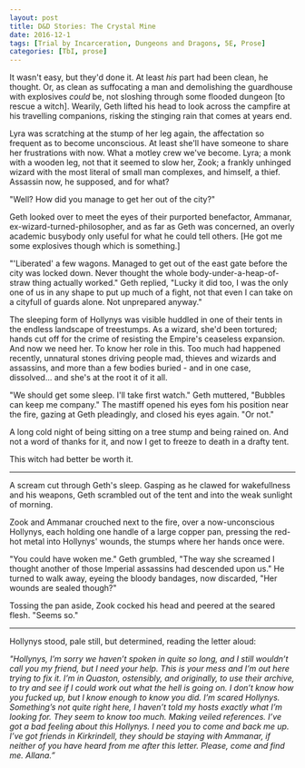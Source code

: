 ```yaml
---
layout: post
title: D&D Stories: The Crystal Mine
date: 2016-12-1
tags: [Trial by Incarceration, Dungeons and Dragons, 5E, Prose]
categories: [TbI, prose]
---
```


It wasn't easy, but they'd done it. At least _his_ part had been clean, he thought. Or, as clean as suffocating a man and demolishing the guardhouse with explosives _could_ be, not sloshing through some flooded dungeon [to rescue a witch]. Wearily, Geth lifted his head to look across the campfire at his travelling companions, risking the stinging rain that comes at years end.

Lyra was scratching at the stump of her leg again, the affectation so frequent as to become unconscious. At least she'll have someone to share her frustrations with now. What a motley crew we've become. Lyra; a monk with a wooden leg, not that it seemed to slow her, Zook; a frankly unhinged wizard with the most literal of small man complexes, and himself, a thief. Assassin now, he supposed, and for what?

"Well? How did you manage to get her out of the city?" 

Geth looked over to meet the eyes of their purported benefactor, Ammanar, ex-wizard-turned-philosopher, and as far as Geth was concerned, an overly academic busybody only useful for what he could tell others. [He got me some explosives though which is something.]

"'Liberated' a few wagons. Managed to get out of the east gate before the city was locked down. Never thought the whole body-under-a-heap-of-straw thing actually worked." Geth replied, "Lucky it did too, I was the only one of us in any shape to put up much of a fight, not that even I can take on a cityfull of guards alone. Not unprepared anyway."

The sleeping form of Hollynys was visible huddled in one of their tents in the endless landscape of treestumps. As a wizard, she'd been tortured; hands cut off for the crime of resisting the Empire's ceaseless expansion. And now we need her. To know her role in this. Too much had happened recently, unnatural stones driving people mad, thieves and wizards and assassins, and more than a few bodies buried - and in one case, dissolved... and she's at the root it of it all.

"We should get some sleep. I'll take first watch." Geth muttered, "Bubbles can keep me company." The mastiff opened his eyes fom his position near the fire, gazing at Geth pleadingly, and closed his eyes again. "Or not."

A long cold night of being sitting on a tree stump and being rained on. And not a word of thanks for it, and now I get to freeze to death in a drafty tent. 

This witch had better be worth it.

---

A scream cut through Geth's sleep. Gasping as he clawed for wakefullness and his weapons, Geth scrambled out of the tent and into the weak sunlight of morning. 

Zook and Ammanar crouched next to the fire, over a now-unconscious Hollynys, each holding one handle of a large copper pan, pressing the red-hot metal into Hollynys' wounds, the stumps where her hands once were. 

"You could have woken me." Geth grumbled, "The way she screamed I thought another of those Imperial assassins had descended upon us." He turned to walk away, eyeing the bloody bandages, now discarded, "Her wounds are sealed though?"

Tossing the pan aside, Zook cocked his head and peered at the seared flesh. "Seems so."

---

Hollynys stood, pale still, but determined, reading the letter aloud:

_"Hollynys, I’m sorry we haven’t spoken in quite so long, and I still wouldn’t call you my friend, but I need your help. This is your mess and I’m out here trying to fix it. I’m in Quaston, ostensibly, and originally, to use their archive, to try and see if I could work out what the hell is going on. I don’t know how you fucked up, but I know enough to know you did. I’m scared Hollynys. Something’s not quite right here, I haven’t told my hosts exactly what I’m looking for. They seem to know too much. Making veiled references. I’ve got a bad feeling about this Hollynys. I need you to come and back me up. I’ve got friends in Kirkrindell, they should be staying with Ammanar, if neither of you have heard from me after this letter. Please, come and find me. 
  Allana.”_



